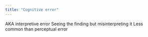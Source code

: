 ```yaml
---
title: "Cognitive error"
---
```

AKA interpretive error
Seeing the finding but misinterpreting it
Less common than perceptual error

